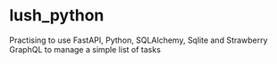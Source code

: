 # lush_python
Practising to use FastAPI, Python, SQLAlchemy, Sqlite and Strawberry GraphQL to manage a simple list of tasks

